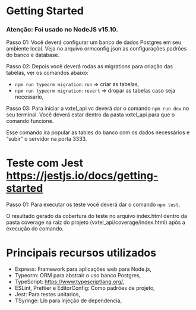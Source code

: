 # Getting Started

### Atenção: Foi usado no NodeJS v15.10.

Passo 01: Você deverá configurar um banco de dados Postgres em seu ambiente local. Veja no arquivo ormconfig.json as configurações padrões do banco e database.

Passo 02: Depois você deverá rodas as migrations para criação das tabelas, ver os comandos abaixo:

- `npm run typeorm migration:run` => criar as tabelas,
- `npm run typeorm migration:revert` => dropar as tabelas caso seja necessario,

Passo 03: Para iniciar a vxtel_api vc deverá dar o comando `npm run dev` no seu terminal. Você deverá estar dentro da pasta vxtel_api para que o comando funcione.

Esse comando ira popular as tables do banco com os dados necessários e “subir” o servidor na porta 3333.

# Teste com Jest https://jestjs.io/docs/getting-started

Passo 01: Para executar os teste você deverá dar o comando `npm test`.

O resultado gerado da cobertura do teste no arquivo index.html dentro da pasta coverage na raiz do projeto (vxtel_api/coverage/index.html) após a execução do comando.

# Principais recursos utilizados

- Express: Framework para aplicações web para Node.js,
- Typeorm: ORM para abstrair o uso banco Postgres,
- TypeScript: https://www.typescriptlang.org/,
- ESLint, Prettier e EditorConfig: Como padrões de projeto,
- Jest: Para testes unitarios,
- TSyringe: Lib para injeção de dependencia,
